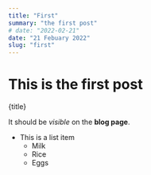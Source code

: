 ```yaml
---
title: "First"
summary: "the first post"
# date: "2022-02-21"
date: "21 Febuary 2022"
slug: "first"
---
```


# This is the first post

{title}

It should be _visible_ on the **blog page**.

- This is a list item
  - Milk
  - Rice
  - Eggs
